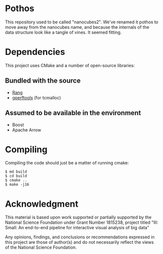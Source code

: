 # Pothos

This repository used to be called "nanocubes2". We've renamed it
pothos to move away from the nanocubes name, and because the internals
of the data structure look like a tangle of vines. It seemed fitting.


# Dependencies

This project uses CMake and a number of open-source libraries:

## Bundled with the source
* [Rang](https://github.com/agauniyal/rang/)
* [gperftools](https://github.com/gperftools/gperftools) (for tcmalloc)

## Assumed to be available in the environment

* Boost
* Apache Arrow

# Compiling

Compiling the code should just be a matter of running cmake:

    $ md build
	$ cd build
	$ cmake ..
	$ make -j16
	

# Acknowledgment

This material is based upon work supported or partially supported by the National Science Foundation under Grant Number 1815238, project titled "III: Small: An end-to-end pipeline for interactive visual analysis of big data"

Any opinions, findings, and conclusions or recommendations expressed in this project are those of author(s) and do not necessarily reflect the views of the National Science Foundation.
